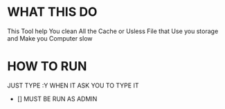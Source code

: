 # WHAT THIS DO
This Tool help You clean All the Cache or Usless File that Use you storage and Make you Computer slow

# HOW TO RUN
JUST TYPE :Y WHEN IT ASK YOU TO TYPE IT
- [] MUST BE RUN AS ADMIN
